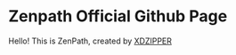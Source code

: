 # Zenpath Official Github Page
Hello! This is ZenPath, created by [XDZIPPER](https://github.com/xdziplining)
